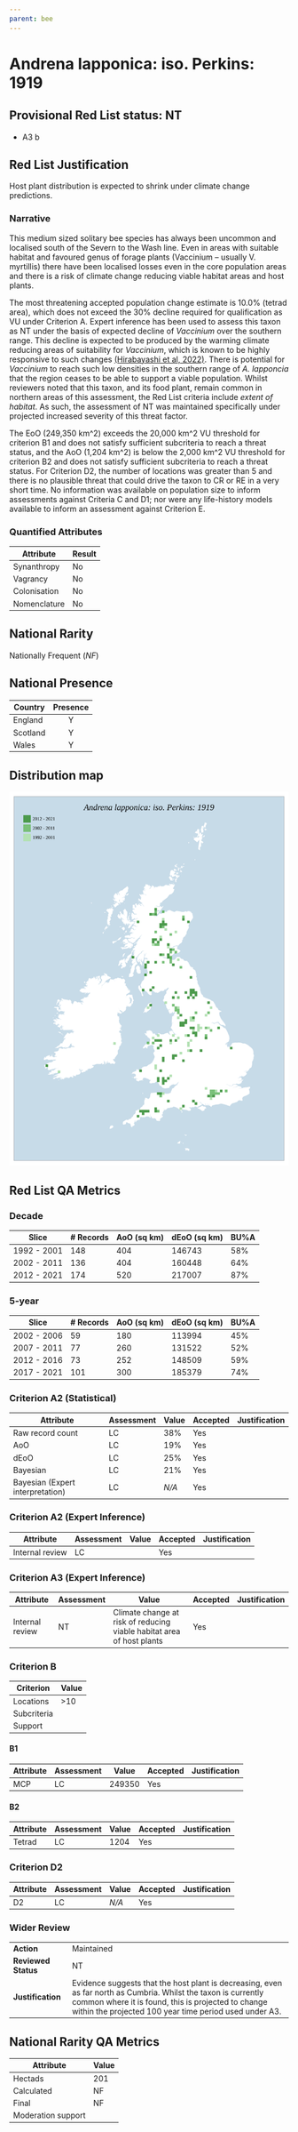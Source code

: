 ```yaml
---
parent: bee
---
```


# Andrena lapponica: iso. Perkins: 1919

## Provisional Red List status: NT
- A3 b

## Red List Justification
Host plant distribution is expected to shrink under climate change predictions.
### Narrative
This medium sized solitary bee species has always been uncommon and localised south of the Severn to the Wash line. Even in areas with suitable habitat and favoured genus of forage plants (Vaccinium – usually V. myrtillis) there have been localised losses even in the core population areas and there is a risk of climate change reducing viable habitat areas and host plants.

The most threatening accepted population change estimate is 10.0% (tetrad area), which does not exceed the 30% decline required for qualification as VU under Criterion A. Expert inference has been used to assess this taxon as NT under the basis of expected decline of *Vaccinium* over the southern range. This decline is expected to be produced by the warming climate reducing areas of suitability for *Vaccinium*, which is known to be highly responsive to such changes [(Hirabayashi et al, 2022)](https://doi.org/10.1016/j.scitotenv.2022.157341). There is potential for *Vaccinium* to reach such low densities in the southern range of *A. lapponcia* that the region ceases to be able to support a viable population. Whilst reviewers noted that this taxon, and its food plant, remain common in northern areas of this assessment, the Red List criteria include *extent of habitat*. As such, the assessment of NT was maintained specifically under projected increased severity of this threat factor.

The EoO (249,350 km^2) exceeds the 20,000 km^2 VU threshold for criterion B1 and does not satisfy sufficient subcriteria to reach a threat status, and the AoO (1,204 km^2) is below the 2,000 km^2 VU threshold for criterion B2 and does not satisfy sufficient subcriteria to reach a threat status. For Criterion D2, the number of locations was greater than 5 and there is no plausible threat that could drive the taxon to CR or RE in a very short time. No information was available on population size to inform assessments against Criteria C and D1; nor were any life-history models available to inform an assessment against Criterion E.
### Quantified Attributes
|Attribute|Result|
|---|---|
|Synanthropy|No|
|Vagrancy|No|
|Colonisation|No|
|Nomenclature|No|


## National Rarity
Nationally Frequent (*NF*)

## National Presence
|Country|Presence
|---|:-:|
|England|Y|
|Scotland|Y|
|Wales|Y|


## Distribution map
![](../map/71.svg)

## Red List QA Metrics
### Decade
| Slice | # Records | AoO (sq km) | dEoO (sq km) |BU%A |
|---|---|---|---|---|
|1992 - 2001|148|404|146743|58%|
|2002 - 2011|136|404|160448|64%|
|2012 - 2021|174|520|217007|87%|
### 5-year
| Slice | # Records | AoO (sq km) | dEoO (sq km) |BU%A |
|---|---|---|---|---|
|2002 - 2006|59|180|113994|45%|
|2007 - 2011|77|260|131522|52%|
|2012 - 2016|73|252|148509|59%|
|2017 - 2021|101|300|185379|74%|
### Criterion A2 (Statistical)
|Attribute|Assessment|Value|Accepted|Justification
|---|---|---|---|---|
|Raw record count|LC|38%|Yes||
|AoO|LC|19%|Yes||
|dEoO|LC|25%|Yes||
|Bayesian|LC|21%|Yes||
|Bayesian (Expert interpretation)|LC|*N/A*|Yes||
### Criterion A2 (Expert Inference)
|Attribute|Assessment|Value|Accepted|Justification
|---|---|---|---|---|
|Internal review|LC||Yes||
### Criterion A3 (Expert Inference)
|Attribute|Assessment|Value|Accepted|Justification
|---|---|---|---|---|
|Internal review|NT|Climate change at risk of reducing viable habitat area of host plants|Yes||
### Criterion B
|Criterion| Value|
|---|---|
|Locations|>10|
|Subcriteria||
|Support||
#### B1
|Attribute|Assessment|Value|Accepted|Justification
|---|---|---|---|---|
|MCP|LC|249350|Yes||
#### B2
|Attribute|Assessment|Value|Accepted|Justification
|---|---|---|---|---|
|Tetrad|LC|1204|Yes||
### Criterion D2
|Attribute|Assessment|Value|Accepted|Justification
|---|---|---|---|---|
|D2|LC|*N/A*|Yes||
### Wider Review
|  |  |
|---|---|
|**Action**|Maintained|
|**Reviewed Status**|NT|
|**Justification**|Evidence suggests that the host plant is decreasing, even as far north as Cumbria. Whilst the taxon is currently common where it is found, this is projected to change within the projected 100 year time period used under A3.|


## National Rarity QA Metrics
|Attribute|Value|
|---|---|
|Hectads|201|
|Calculated|NF|
|Final|NF|
|Moderation support||



